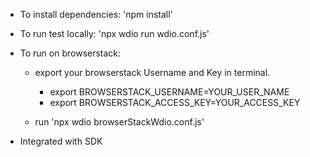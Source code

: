 - To install dependencies: 'npm install'
- To run test locally: 'npx wdio run wdio.conf.js'

- To run on browserstack:

    - export your browserstack Username and Key in terminal.

        - export BROWSERSTACK_USERNAME=YOUR_USER_NAME
        - export BROWSERSTACK_ACCESS_KEY=YOUR_ACCESS_KEY
        
    - run 'npx wdio browserStackWdio.conf.js'

- Integrated with SDK

